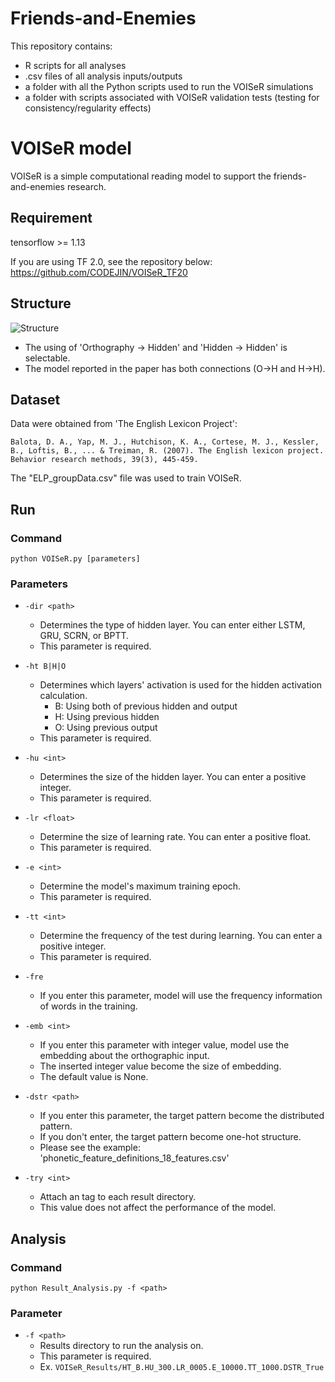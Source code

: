 # Friends-and-Enemies

This repository contains:
* R scripts for all analyses 
* .csv files of all analysis inputs/outputs 
* a folder with all the Python scripts used to run the VOISeR simulations
* a folder with scripts associated with VOISeR validation tests (testing for consistency/regularity effects)


# VOISeR model

VOISeR is a simple computational reading model to support the friends-and-enemies research.

## Requirement

tensorflow >= 1.13

If you are using TF 2.0, see the repository below:  
https://github.com/CODEJIN/VOISeR_TF20 

## Structure
![Structure](https://user-images.githubusercontent.com/17133841/66222115-70035a80-e69e-11e9-8a8e-0bc0ef4c71d7.png)

* The using of 'Orthography → Hidden' and 'Hidden → Hidden' is selectable.
* The model reported in the paper has both connections (O->H and H->H).

## Dataset

Data were obtained from 'The English Lexicon Project':

    Balota, D. A., Yap, M. J., Hutchison, K. A., Cortese, M. J., Kessler, B., Loftis, B., ... & Treiman, R. (2007). The English lexicon project. Behavior research methods, 39(3), 445-459.
    
The "ELP_groupData.csv" file was used to train VOISeR.

## Run

### Command
    python VOISeR.py [parameters]
    
### Parameters

* `-dir <path>`
    * Determines the type of hidden layer. You can enter either LSTM, GRU, SCRN, or BPTT.
    * This parameter is required.

* `-ht B|H|O`
    * Determines which layers' activation is used for the hidden activation calculation.
        * B: Using both of previous hidden and output
        * H: Using previous hidden
        * O: Using previous output
    * This parameter is required.
    
* `-hu <int>`
    * Determines the size of the hidden layer. You can enter a positive integer.
    * This parameter is required.

* `-lr <float>`
    * Determine the size of learning rate. You can enter a positive float.
    * This parameter is required.

* `-e <int>`
    * Determine the model's maximum training epoch.
    * This parameter is required.

* `-tt <int>`
    * Determine the frequency of the test during learning. You can enter a positive integer.
    * This parameter is required.
    
* `-fre`
    * If you enter this parameter, model will use the frequency information of words in the training.
    
* `-emb <int>`
    * If you enter this parameter with integer value, model use the embedding about the orthographic input.
    * The inserted integer value become the size of embedding.
    * The default value is None.    
    
* `-dstr <path>`
    * If you enter this parameter, the target pattern become the distributed pattern.
    * If you don't enter, the target pattern become one-hot structure.
    * Please see the example: 'phonetic_feature_definitions_18_features.csv'
    
* `-try <int>`
    * Attach an tag to each result directory.
    * This value does not affect the performance of the model.
    
## Analysis
    
### Command
    python Result_Analysis.py -f <path>
    
### Parameter

* `-f <path>`
    * Results directory to run the analysis on.
    * This parameter is required.
    * Ex. `VOISeR_Results/HT_B.HU_300.LR_0005.E_10000.TT_1000.DSTR_True`
